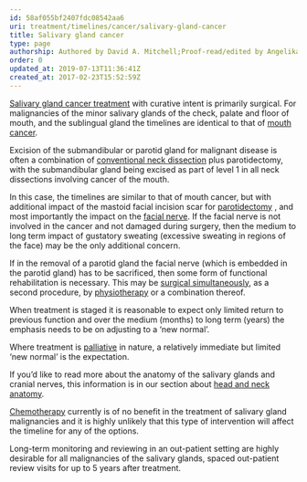 ```yaml
---
id: 58af055bf2407fdc08542aa6
uri: treatment/timelines/cancer/salivary-gland-cancer
title: Salivary gland cancer
type: page
authorship: Authored by David A. Mitchell;Proof-read/edited by Angelika Sebald
order: 0
updated_at: 2019-07-13T11:36:41Z
created_at: 2017-02-23T15:52:59Z
---
```


<p><a href="/treatment/surgery/cancer/salivary-gland-cancer">Salivary gland cancer treatment</a>    with curative intent is primarily surgical. For malignancies
    of the minor salivary glands of the check, palate and floor
    of mouth, and the sublingual gland the timelines are identical
    to that of <a href="/treatment/timelines/cancer/mouth-cancer">mouth cancer</a>.</p>
<p>Excision of the submandibular or parotid gland for malignant
    disease is often a combination of <a href="/treatment/surgery/cancer/mouth-cancer/more-info">conventional neck dissection</a>    plus parotidectomy, with the submandibular gland being excised
    as part of level 1 in all neck dissections involving cancer
    of the mouth.</p>
<p>In this case, the timelines are similar to that of mouth cancer,
    but with additional impact of the mastoid facial incision
    scar for <a href="/treatment/surgery/salivary-gland-problems/detailed">parotidectomy</a>    , and most importantly the impact on the <a href="/diagnosis/a-z/neuropathies/detailed">facial nerve</a>.
    If the facial nerve is not involved in the cancer and not
    damaged during surgery, then the medium to long term impact
    of gustatory sweating (excessive sweating in regions of the
    face) may be the only additional concern.</p>
<p>If in the removal of a parotid gland the facial nerve (which
    is embedded in the parotid gland) has to be sacrificed, then
    some form of functional rehabilitation is necessary. This
    may be <a href="/treatment/surgery/reconstruction">surgical simultaneously</a>,
    as a second procedure, by <a href="/help/physiotherapy">physiotherapy</a>    or a combination thereof.</p>
<p>When treatment is staged it is reasonable to expect only limited
    return to previous function and over the medium (months)
    to long term (years) the emphasis needs to be on adjusting
    to a ‘new normal’.</p>
<p>Where treatment is <a href="/treatment/timelines/palliative-care">palliative</a>    in nature, a relatively immediate but limited ‘new normal’
    is the expectation.</p>
<aside>
    <p>If you’d like to read more about the anatomy of the salivary
        glands and cranial nerves, this information is in our
        section about <a href="/diagnosis/anatomy">head and neck anatomy</a>.</p>
</aside>
<p><a href="/treatment/chemotherapy">Chemotherapy</a> currently
    is of no benefit in the treatment of salivary gland malignancies
    and it is highly unlikely that this type of intervention
    will affect the timeline for any of the options.</p>
<p>Long-term monitoring and reviewing in an out-patient setting
    are highly desirable for all malignancies of the salivary
    glands, spaced out-patient review visits for up to 5 years
    after treatment.</p>
